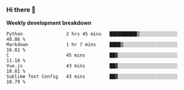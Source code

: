 ### Hi there 👋


**Weekly development breakdown**

<!--START_SECTION:waka-->
```text
Python                2 hrs 45 mins   ██████████▒░░░░░░░░░░░░░░   40.86 % 
Markdown              1 hr 7 mins     ████▒░░░░░░░░░░░░░░░░░░░░   16.81 % 
C                     45 mins         ██▓░░░░░░░░░░░░░░░░░░░░░░   11.18 % 
Vue.js                43 mins         ██▓░░░░░░░░░░░░░░░░░░░░░░   10.81 % 
Sublime Text Config   43 mins         ██▓░░░░░░░░░░░░░░░░░░░░░░   10.79 % 
```
<!--END_SECTION:waka-->
